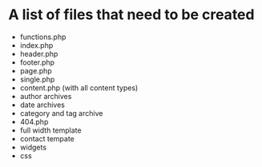# A list of files that need to be created

* functions.php
* index.php
* header.php
* footer.php
* page.php
* single.php
* content.php (with all content types)
* author archives
* date archives
* category and tag archive
* 404.php
* full width template
* contact tempate
* widgets
* css